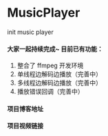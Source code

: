 # MusicPlayer
init music player

#### 大家一起持续完成~ 目前已有功能：
1. 整合了 ffmpeg 开发环境
2. 单线程边解码边播放（完善中）
3. 多线程边解码边播放（完善中）
4. 播放错误回调（完善中）


#### 项目博客地址


#### 项目视频链接



